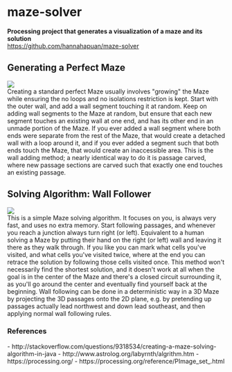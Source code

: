 # maze-solver
<b>Processing project that generates a visualization of a maze and its solution</b><br>
https://github.com/hannahapuan/maze-solver

<h2>Generating a Perfect Maze</h2>
<img src= "http://www.astrolog.org/labyrnth/maze/cruiser1.gif"/>
<br>
    Creating a standard perfect Maze usually involves "growing" the Maze while ensuring the no loops and no isolations restriction is kept. Start with the outer wall, and add a wall segment touching it at random. Keep on adding wall segments to the Maze at random, but ensure that each new segment touches an existing wall at one end, and has its other end in an unmade portion of the Maze. If you ever added a wall segment where both ends were separate from the rest of the Maze, that would create a detached wall with a loop around it, and if you ever added a segment such that both ends touch the Maze, that would create an inaccessible area. This is the wall adding method; a nearly identical way to do it is passage carved, where new passage sections are carved such that exactly one end touches an existing passage.

<h2>Solving Algorithm: Wall Follower</h2>
<img src="http://www.astrolog.org/labyrnth/sample/follow.gif"/>
<br>
    This is a simple Maze solving algorithm. It focuses on you, is always very fast, and uses no extra memory. Start following passages, and whenever you reach a junction always turn right (or left). Equivalent to a human solving a Maze by putting their hand on the right (or left) wall and leaving it there as they walk through. If you like you can mark what cells you've visited, and what cells you've visited twice, where at the end you can retrace the solution by following those cells visited once. This method won't necessarily find the shortest solution, and it doesn't work at all when the goal is in the center of the Maze and there's a closed circuit surrounding it, as you'll go around the center and eventually find yourself back at the beginning. Wall following can be done in a deterministic way in a 3D Maze by projecting the 3D passages onto the 2D plane, e.g. by pretending up passages actually lead northwest and down lead southeast, and then applying normal wall following rules.

<h3>References</h3>
- http://stackoverflow.com/questions/9318534/creating-a-maze-solving-algorithm-in-java
- http://www.astrolog.org/labyrnth/algrithm.htm
- https://processing.org/
- https://processing.org/reference/PImage_set_.html


